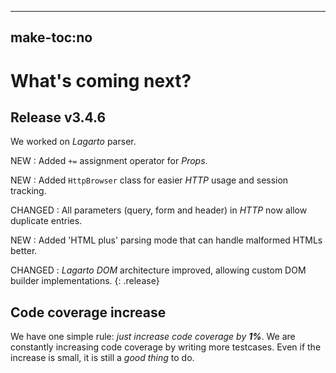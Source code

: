 -----
make-toc:no
-----
# What's coming next?

## Release v3.4.6

We worked on *Lagarto* parser.

NEW
: Added `+=` assignment operator for *Props*.

NEW
: Added `HttpBrowser` class for easier *HTTP* usage and session tracking.

CHANGED
: All parameters (query, form and header) in *HTTP* now allow duplicate entries.

NEW
: Added 'HTML plus' parsing mode that can handle malformed HTMLs better.

CHANGED
: *Lagarto DOM* architecture improved, allowing custom DOM builder implementations.
{: .release}


## Code coverage increase

We have one simple rule: _just increase code coverage by **1%**_. We are constantly increasing code coverage by writing more testcases. Even if the increase is small, it is still a _good thing_ to do.